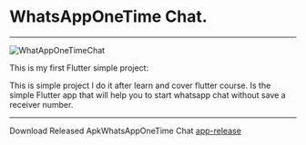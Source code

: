 # WhatsAppOneTime Chat.

***

![WhatAppOneTimeChat](https://github.com/hijizaly/Fluttet_Whatsapponetime_chat-Opener/blob/main/assets/images/screenshot/whotc.png?raw=true)


This is my first Flutter simple project:




This is simple project I do it after learn and cover flutter course.
Is the simple Flutter app that will help you to start whatsapp chat without save a receiver number.

***

Download Released ApkWhatsAppOneTime Chat [ app-release ](https://github.com/hijizaly/Fluttet_Whatsapponetime_chat-Opener/tree/main/build/app/outputs/flutter-apk/app-release.apk)